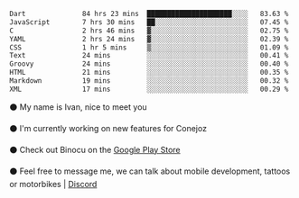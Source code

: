 <!--START_SECTION:waka-->

```txt
Dart              84 hrs 23 mins  █████████████████████░░░░   83.63 %
JavaScript        7 hrs 30 mins   ██░░░░░░░░░░░░░░░░░░░░░░░   07.45 %
C                 2 hrs 46 mins   ▓░░░░░░░░░░░░░░░░░░░░░░░░   02.75 %
YAML              2 hrs 24 mins   ▓░░░░░░░░░░░░░░░░░░░░░░░░   02.39 %
CSS               1 hr 5 mins     ▒░░░░░░░░░░░░░░░░░░░░░░░░   01.09 %
Text              24 mins         ░░░░░░░░░░░░░░░░░░░░░░░░░   00.41 %
Groovy            24 mins         ░░░░░░░░░░░░░░░░░░░░░░░░░   00.40 %
HTML              21 mins         ░░░░░░░░░░░░░░░░░░░░░░░░░   00.35 %
Markdown          19 mins         ░░░░░░░░░░░░░░░░░░░░░░░░░   00.32 %
XML               17 mins         ░░░░░░░░░░░░░░░░░░░░░░░░░   00.29 %
```

<!--END_SECTION:waka-->

⚫ My name is Ivan, nice to meet you

⚫ I'm currently working on new features for Conejoz

⚫ Check out Binocu on the [Google Play Store](https://play.google.com/store/apps/dev?id=8134108822411179352)

⚫ Feel free to message me, we can talk about mobile development, tattoos or motorbikes | [Discord](https://discord.com/invite/M4wTh36A3N)
